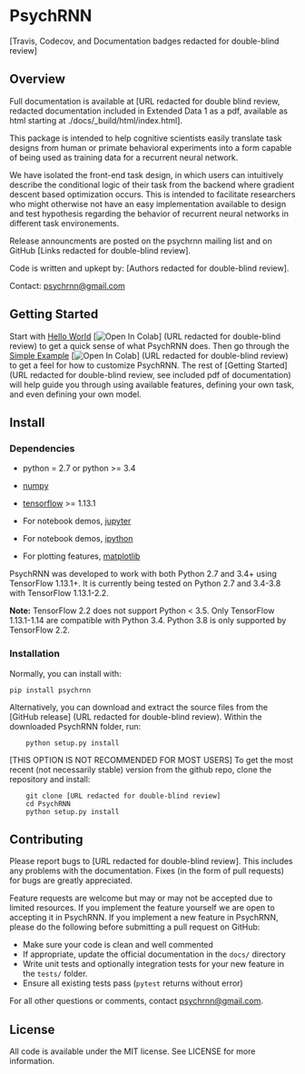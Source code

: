 # PsychRNN
[Travis, Codecov, and Documentation badges redacted for double-blind review]

## Overview

Full documentation is available at [URL redacted for double blind review, redacted documentation included in Extended Data 1 as a pdf, available as html starting at ./docs/_build/html/index.html].

This package is intended to help cognitive scientists easily translate task designs from human or primate behavioral experiments into a form capable of being used as training data for a recurrent neural network.

We have isolated the front-end task design, in which users can intuitively describe the conditional logic of their task from the backend where gradient descent based optimization occurs. This is intended to facilitate researchers who might otherwise not have an easy implementation available to design and test hypothesis regarding the behavior of recurrent neural networks in different task environements.

Release announcments are posted on the psychrnn mailing list and on GitHub [Links redacted for double-blind review].

Code is written and upkept by: [Authors redacted for double-blind review].

Contact: psychrnn@gmail.com 

## Getting Started

Start with [Hello World](./docs/notebooks/Minimal_Example.ipynb) [![Open In Colab](https://colab.research.google.com/assets/colab-badge.svg)] (URL redacted for double-blind review) to get a quick sense of what PsychRNN does. Then go through the [Simple Example](./docs/notebooks/PerceptualDiscrimination.ipynb) [![Open In Colab](https://colab.research.google.com/assets/colab-badge.svg)] (URL redacted for double-blind review) to get a feel for how to customize PsychRNN. The rest of [Getting Started] (URL redacted for double-blind review, see included pdf of  documentation) will help guide you through using available features, defining your own task, and even defining your own model.

## Install

### Dependencies

- python = 2.7 or python >= 3.4
- [numpy](http://www.numpy.org/)
- [tensorflow](https://www.tensorflow.org/) >= 1.13.1

- For notebook demos, [jupyter](https://jupyter.org/)
- For notebook demos, [ipython](https://ipython.org/)
- For plotting features, [matplotlib](https://matplotlib.org/)

PsychRNN was developed to work with both Python 2.7 and 3.4+ using TensorFlow 1.13.1+. It is currently being tested on Python 2.7 and 3.4-3.8 with TensorFlow 1.13.1-2.2.

**Note:** TensorFlow 2.2 does not support Python < 3.5. Only TensorFlow 1.13.1-1.14 are compatible with Python 3.4. Python 3.8 is only supported by TensorFlow 2.2.

### Installation

Normally, you can install with:

	pip install psychrnn

Alternatively, you can download and extract the source files from the [GitHub release] (URL redacted for double-blind review). Within the downloaded PsychRNN folder, run:

        python setup.py install

[THIS OPTION IS NOT RECOMMENDED FOR MOST USERS] To get the most recent (not necessarily stable) version from the github repo, clone the repository and install:

        git clone [URL redacted for double-blind review]
        cd PsychRNN
        python setup.py install

## Contributing

Please report bugs to [URL redacted for double-blind review].  This
includes any problems with the documentation.  Fixes (in the form of
pull requests) for bugs are greatly appreciated.

Feature requests are welcome but may or may not be accepted due to limited
resources. If you implement the feature yourself we are open
to accepting it in PsychRNN.  If you implement a new feature in PsychRNN,
please do the following before submitting a pull request on GitHub:

- Make sure your code is clean and well commented
- If appropriate, update the official documentation in the ``docs/``
  directory
- Write unit tests and optionally integration tests for your new
  feature in the ``tests/`` folder.
- Ensure all existing tests pass (``pytest`` returns without
  error)

For all other questions or comments, contact psychrnn@gmail.com.

## License

All code is available under the MIT license. See LICENSE for more information.
